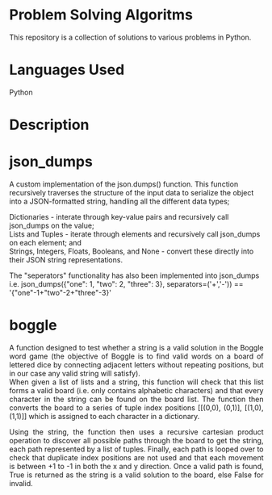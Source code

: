 # Problem Solving Algoritms

This repository is a collection of solutions to various problems in Python.

# Languages Used

Python

# Description

# json_dumps

A custom implementation of the json.dumps() function. This function recursively traverses the structure of the input data to serialize the object into a JSON-formatted string, handling all the different data types; 

Dictionaries - interate through key-value pairs and recursively call json_dumps on the value; <br />
Lists and Tuples -  iterate through elements and recursively call json_dumps on each element; and <br />
Strings, Integers, Floats, Booleans, and None - convert these directly into their JSON string representations.

The "seperators" functionality has also been implemented into json_dumps i.e. json_dumps({"one": 1, "two": 2, "three": 3}, separators=('+','-')) == '{"one"-1+"two"-2+"three"-3}'

# boggle

 <div align="justify">
A function designed to test whether a string is a valid solution in the Boggle word game (the objective of Boggle is to find valid words on a board of lettered dice by connecting adjacent letters without repeating positions, but in our case any valid string will satisfy).
  
<br />
When given a list of lists and a string, this function will check that this list forms a valid board (i.e. only contains alphabetic characters) and that every character in the string can be found on the board list. The function then converts the board to a series of tuple index positions [[(0,0), (0,1)], [(1,0),(1,1)]] which is assigned to each character in a dictionary. 

Using the string, the function then uses a recursive cartesian product operation to discover all possible paths through the board to get the string, each path represented by a list of tuples. Finally, each path is looped over to check that duplicate index positions are not used and that each movement is between +1 to -1 in both the x and y direction. Once a valid path is found, True is returned as the string is a valid solution to the board, else False for invalid. 
</div>
